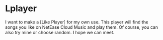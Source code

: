 # Lplayer
I want to make a [Like Player] for my own use. This player will find the songs you like on NetEase Cloud Music and play them. Of course, you can also try mine or choose random. I hope we can meet.
